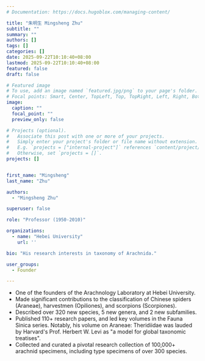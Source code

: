 ```yaml
---
# Documentation: https://docs.hugoblox.com/managing-content/

title: "朱明生 Mingsheng Zhu"
subtitle: ""
summary: ""
authors: []
tags: []
categories: []
date: 2025-09-22T10:10:40+08:00
lastmod: 2025-09-22T10:10:40+08:00
featured: false
draft: false

# Featured image
# To use, add an image named `featured.jpg/png` to your page's folder.
# Focal points: Smart, Center, TopLeft, Top, TopRight, Left, Right, BottomLeft, Bottom, BottomRight.
image:
  caption: ""
  focal_point: ""
  preview_only: false

# Projects (optional).
#   Associate this post with one or more of your projects.
#   Simply enter your project's folder or file name without extension.
#   E.g. `projects = ["internal-project"]` references `content/project/deep-learning/index.md`.
#   Otherwise, set `projects = []`.
projects: []


first_name: "Mingsheng"
last_name: "Zhu"

authors:
  - "Mingsheng Zhu"

superuser: false

role: "Professor (1950-2010)"

organizations:
  - name: "Hebei University"
    url: ''

bio: "His research interests in taxonomy of Arachnida."

user_groups:
  - Founder

---
```


- One of the founders of the Arachnology Laboratory at Hebei University.
- Made significant contributions to the classification of Chinese spiders (Araneae), harvestmen (Opiliones), and scorpions (Scorpiones).
- Described over 320 new species, 5 new genera, and 2 new subfamilies.
- Published 110+ research papers, and led key volumes in the Fauna Sinica series. Notably, his volume on Araneae: Theridiidae was lauded by Harvard's Prof. Herbert W. Levi as "a model for global taxonomic treatises".
- Collected and curated a pivotal research collection of 100,000+ arachnid specimens, including type specimens of over 300 species.

